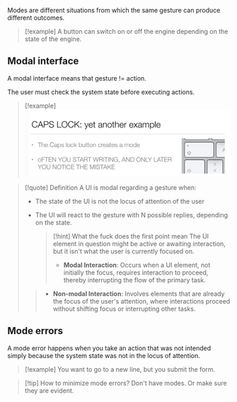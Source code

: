 Modes are different situations from which the same gesture can produce different outcomes.

> [!example]
> A button can switch on or off the engine depending on the state of the engine.


## Modal interface

A modal interface means that gesture != action.

The user must check the system state before executing actions.

> [!example]
> ![](../z_images/Pasted%20image%2020240510104020.png)

> [!quote] Definition
> A UI is modal regarding a gesture when:
> - The state of the UI is not the locus of attention of the user
> - The UI will react to the gesture with N possible replies, depending on the state.
>   
>   
>   > [!hint] What the fuck does the first point mean
>   > The UI element in question might be active or awaiting interaction, but it isn't what the user is currently focused on.
>   > 
>   > - **Modal Interaction**: Occurs when a UI element, not initially the focus, requires interaction to proceed, thereby interrupting the flow of the primary task.
>>- **Non-modal Interaction**: Involves elements that are already the focus of the user's attention, where interactions proceed without shifting focus or interrupting other tasks.
> 


## Mode errors

A mode error happens when you take an action that was not intended simply because the system state was not in the locus of attention.

> [!example]
> You want to go to a new line, but you submit the form.

> [!tip] How to minimize mode errors?
> Don't have modes. Or make sure they are evident.
>




